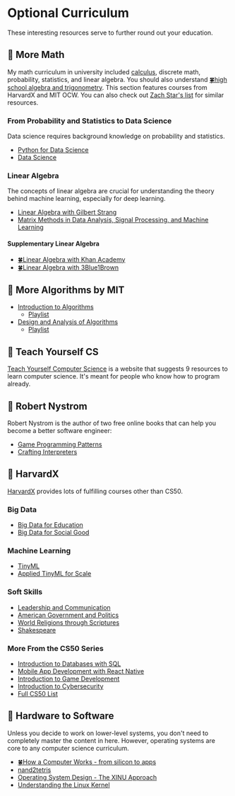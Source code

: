 # Optional Curriculum

These interesting resources serve to further round out your education.

## 🤔 More Math

My math curriculum in university included [calculus](https://www.youtube.com/playlist?list=PL21BCE50ABFF029F1), discrete math, probability, statistics, and linear algebra. You should also understand [🍀high school algebra and trigonometry](https://www.khanacademy.org/). This section features courses from HarvardX and MIT OCW. You can also check out [Zach Star's list](https://www.youtube.com/watch?v=PNbwH63ezHw) for similar resources.

### From Probability and Statistics to Data Science

Data science requires background knowledge on probability and statistics.

- [Python for Data Science](https://www.edx.org/professional-certificate/harvardx-learning-python-for-data-science)
- [Data Science](https://www.edx.org/professional-certificate/harvardx-data-science)

### Linear Algebra

The concepts of linear algebra are crucial for understanding the theory behind machine learning, especially for deep learning.

- [Linear Algebra with Gilbert Strang](https://www.youtube.com/playlist?list=PL221E2BBF13BECF6C)
- [Matrix Methods in Data Analysis, Signal Processing, and Machine Learning](https://www.youtube.com/playlist?list=PLUl4u3cNGP63oMNUHXqIUcrkS2PivhN3k)

#### Supplementary Linear Algebra

- [🍀Linear Algebra with Khan Academy](https://www.khanacademy.org/math/linear-algebra)
- [🍀Linear Algebra with 3Blue1Brown](https://www.youtube.com/playlist?list=PLZHQObOWTQDPD3MizzM2xVFitgF8hE_ab)

## 🤬 More Algorithms by MIT

- [Introduction to Algorithms](https://ocw.mit.edu/courses/6-006-introduction-to-algorithms-spring-2020/)
    - [Playlist](https://www.youtube.com/playlist?list=PLUl4u3cNGP63EdVPNLG3ToM6LaEUuStEY)
- [Design and Analysis of Algorithms](https://ocw.mit.edu/courses/6-046j-design-and-analysis-of-algorithms-spring-2015/)
    - [Playlist](https://www.youtube.com/playlist?list=PLUl4u3cNGP6317WaSNfmCvGym2ucw3oGp)

## 🤬 Teach Yourself CS

[Teach Yourself Computer Science](https://teachyourselfcs.com/) is a website that suggests 9 resources to learn computer science. It's meant for people who know how to program already.

## 🤔 Robert Nystrom

Robert Nystrom is the author of two free online books that can help you become a better software engineer:

- [Game Programming Patterns](https://gameprogrammingpatterns.com/)
- [Crafting Interpreters](https://craftinginterpreters.com/)

## 🤔 HarvardX

[HarvardX](https://www.edx.org/school/harvardx) provides lots of fulfilling courses other than CS50.

### Big Data

- [Big Data for Education](https://www.edx.org/professional-certificate/harvardx-big-data-for-education)
- [Big Data for Social Good](https://www.edx.org/professional-certificate/harvardx-big-data-for-social-good)

### Machine Learning

- [TinyML](https://www.edx.org/professional-certificate/harvardx-tiny-machine-learning)
- [Applied TinyML for Scale](https://www.edx.org/professional-certificate/harvardx-applied-tiny-machine-learning-tinyml-for-scale)

### Soft Skills

- [Leadership and Communication](https://www.edx.org/professional-certificate/harvardx-leadership-and-communication)
- [American Government and Politics](https://www.edx.org/xseries/harvardx-us-government)
- [World Religions through Scriptures](https://www.edx.org/xseries/harvardx-world-religions-through-scriptures)
- [Shakespeare](https://www.edx.org/xseries/harvardx-shakespeares-life-work-and-characters)

### More From the CS50 Series

- [Introduction to Databases with SQL](https://www.edx.org/course/cs50s-introduction-to-databases-with-sql)
- [Mobile App Development with React Native](https://www.edx.org/course/cs50s-mobile-app-development-with-react-native)
- [Introduction to Game Development](https://www.edx.org/course/cs50s-introduction-to-game-development)
- [Introduction to Cybersecurity](https://www.edx.org/course/cs50s-introduction-to-cybersecurity)
- [Full CS50 List](https://www.edx.org/cs50)

## 🤬 Hardware to Software
Unless you decide to work on lower-level systems, you don't need to completely master the content in here. However, operating systems are core to any computer science curriculum.

- [🍀How a Computer Works - from silicon to apps](https://www.youtube.com/watch?v=5f3NJnvnk7k)
- [nand2tetris](https://www.nand2tetris.org/)
- [Operating System Design - The XINU Approach](https://xinu.cs.purdue.edu/)
- [Understanding the Linux Kernel](https://www.amazon.com/Understanding-Linux-Kernel-Third-Daniel/dp/0596005652/)
